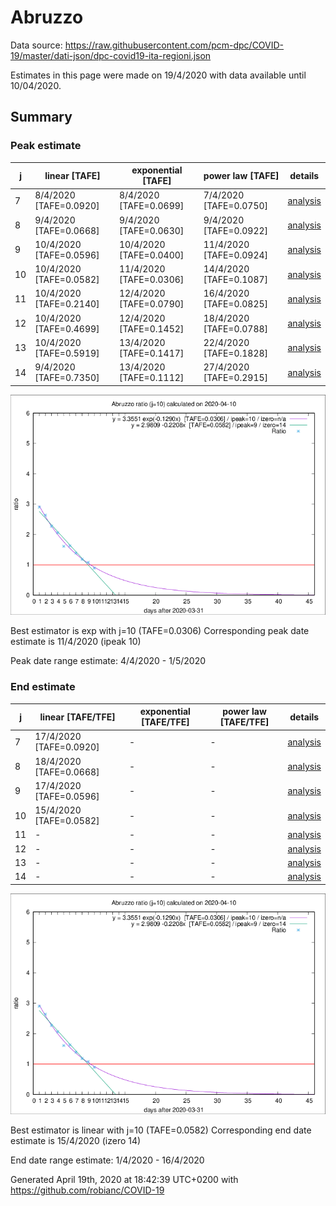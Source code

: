 # Abruzzo


Data source: https://raw.githubusercontent.com/pcm-dpc/COVID-19/master/dati-json/dpc-covid19-ita-regioni.json

Estimates in this page were made on 19/4/2020 with data available until 10/04/2020.


## Summary 

### Peak estimate 
|j|linear [TAFE]|exponential [TAFE]|power law [TAFE]|details|
|---|----|-----------|---------|-------|
|7|8/4/2020 [TAFE=0.0920]|8/4/2020 [TAFE=0.0699]|7/4/2020 [TAFE=0.0750]|[analysis](COVID-19_abruzzo_j7_2020-04-10.md)|
|8|9/4/2020 [TAFE=0.0668]|9/4/2020 [TAFE=0.0630]|9/4/2020 [TAFE=0.0922]|[analysis](COVID-19_abruzzo_j8_2020-04-10.md)|
|9|10/4/2020 [TAFE=0.0596]|10/4/2020 [TAFE=0.0400]|11/4/2020 [TAFE=0.0924]|[analysis](COVID-19_abruzzo_j9_2020-04-10.md)|
|10|10/4/2020 [TAFE=0.0582]|11/4/2020 [TAFE=0.0306]|14/4/2020 [TAFE=0.1087]|[analysis](COVID-19_abruzzo_j10_2020-04-10.md)|
|11|10/4/2020 [TAFE=0.2140]|12/4/2020 [TAFE=0.0790]|16/4/2020 [TAFE=0.0825]|[analysis](COVID-19_abruzzo_j11_2020-04-10.md)|
|12|10/4/2020 [TAFE=0.4699]|12/4/2020 [TAFE=0.1452]|18/4/2020 [TAFE=0.0788]|[analysis](COVID-19_abruzzo_j12_2020-04-10.md)|
|13|10/4/2020 [TAFE=0.5919]|13/4/2020 [TAFE=0.1417]|22/4/2020 [TAFE=0.1828]|[analysis](COVID-19_abruzzo_j13_2020-04-10.md)|
|14|9/4/2020 [TAFE=0.7350]|13/4/2020 [TAFE=0.1112]|27/4/2020 [TAFE=0.2915]|[analysis](COVID-19_abruzzo_j14_2020-04-10.md)|

![best peak estimate](COVID-19_abruzzo_j10_2020-04-10.png)

Best estimator is exp with j=10 (TAFE=0.0306)
Corresponding peak date estimate is 11/4/2020 (ipeak 10)


Peak date range estimate: 4/4/2020 - 1/5/2020

### End estimate 
|j|linear [TAFE/TFE]|exponential [TAFE/TFE]|power law [TAFE/TFE]|details|
|---|----|-----------|---------|-------|
|7|17/4/2020 [TAFE=0.0920]|-|-|[analysis](COVID-19_abruzzo_j7_2020-04-10.md)|
|8|18/4/2020 [TAFE=0.0668]|-|-|[analysis](COVID-19_abruzzo_j8_2020-04-10.md)|
|9|17/4/2020 [TAFE=0.0596]|-|-|[analysis](COVID-19_abruzzo_j9_2020-04-10.md)|
|10|15/4/2020 [TAFE=0.0582]|-|-|[analysis](COVID-19_abruzzo_j10_2020-04-10.md)|
|11|-|-|-|[analysis](COVID-19_abruzzo_j11_2020-04-10.md)|
|12|-|-|-|[analysis](COVID-19_abruzzo_j12_2020-04-10.md)|
|13|-|-|-|[analysis](COVID-19_abruzzo_j13_2020-04-10.md)|
|14|-|-|-|[analysis](COVID-19_abruzzo_j14_2020-04-10.md)|

![best zero estimate](COVID-19_abruzzo_j10_2020-04-10.png)

Best estimator is linear with j=10 (TAFE=0.0582)
Corresponding end date estimate is 15/4/2020 (izero 14)


End date range estimate: 1/4/2020 - 16/4/2020

Generated April 19th, 2020 at 18:42:39 UTC+0200 with https://github.com/robianc/COVID-19
